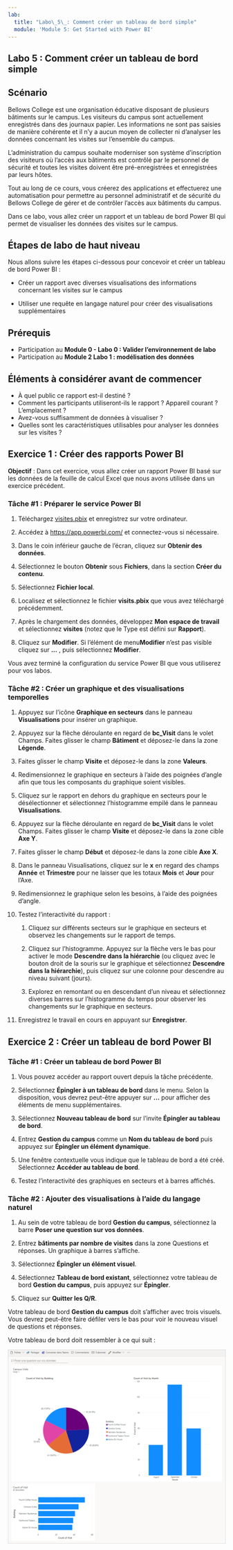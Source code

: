 ```yaml
---
lab:
  title: "Labo\_5\_: Comment créer un tableau de bord simple"
  module: 'Module 5: Get Started with Power BI'
---
```


## <a name="lab-5-how-to-build-a-simple-dashboard"></a>Labo 5 : Comment créer un tableau de bord simple

## <a name="scenario"></a>Scénario

Bellows College est une organisation éducative disposant de plusieurs bâtiments sur le campus. Les visiteurs du campus sont actuellement enregistrés dans des journaux papier. Les informations ne sont pas saisies de manière cohérente et il n’y a aucun moyen de collecter ni d’analyser les données concernant les visites sur l’ensemble du campus.

L’administration du campus souhaite moderniser son système d’inscription des visiteurs où l’accès aux bâtiments est contrôlé par le personnel de sécurité et toutes les visites doivent être pré-enregistrées et enregistrées par leurs hôtes.

Tout au long de ce cours, vous créerez des applications et effectuerez une automatisation pour permettre au personnel administratif et de sécurité du Bellows College de gérer et de contrôler l’accès aux bâtiments du campus.

Dans ce labo, vous allez créer un rapport et un tableau de bord Power BI qui permet de visualiser les données des visites sur le campus.

## <a name="high-level-lab-steps"></a>Étapes de labo de haut niveau

Nous allons suivre les étapes ci-dessous pour concevoir et créer un tableau de bord Power BI :

-   Créer un rapport avec diverses visualisations des informations concernant les visites sur le campus

-   Utiliser une requête en langage naturel pour créer des visualisations supplémentaires

## <a name="prerequisites"></a>Prérequis

- Participation au **Module 0 - Labo 0 : Valider l’environnement de labo**
- Participation au **Module 2 Labo 1 : modélisation des données**

## <a name="things-to-consider-before-you-begin"></a>Éléments à considérer avant de commencer

-   À quel public ce rapport est-il destiné ?
-   Comment les participants utiliseront-ils le rapport ? Appareil courant ? L’emplacement ?
-   Avez-vous suffisamment de données à visualiser ?
-   Quelles sont les caractéristiques utilisables pour analyser les données sur les visites ?

## <a name="exercise-1-create-power-bi-report"></a>Exercice 1 : Créer des rapports Power BI

**Objectif** : Dans cet exercice, vous allez créer un rapport Power BI basé sur les données de la feuille de calcul Excel que nous avons utilisée dans un exercice précédent.

### <a name="task-1-prepare-power-bi-service"></a>Tâche \#1 : Préparer le service Power BI

1.  Téléchargez [visites.pbix](https://github.com/MicrosoftLearning/PL-900-Microsoft-Power-Platform-Fundamentals/raw/master/Allfiles/visits.pbix) et enregistrez sur votre ordinateur.

2.  Accédez à <https://app.powerbi.com/> et connectez-vous si nécessaire.

3.  Dans le coin inférieur gauche de l’écran, cliquez sur **Obtenir des données**.

4.  Sélectionnez le bouton **Obtenir** sous **Fichiers**, dans la section **Créer du contenu**.

5.  Sélectionnez **Fichier local**.

6.  Localisez et sélectionnez le fichier **visits.pbix** que vous avez téléchargé précédemment.

7.  Après le chargement des données, développez **Mon espace de travail** et sélectionnez **visites** (notez que le Type est défini sur **Rapport**).

8.  Cliquez sur **Modifier**. Si l’élément de menu**Modifier** n’est pas visible cliquez sur **...** , puis sélectionnez **Modifier**.

Vous avez terminé la configuration du service Power BI que vous utiliserez pour vos labos.

### <a name="task-2-create-chart-and-time-visualizations"></a>Tâche \#2 : Créer un graphique et des visualisations temporelles

1.  Appuyez sur l’icône **Graphique en secteurs** dans le panneau **Visualisations** pour insérer un graphique.

2.  Appuyez sur la flèche déroulante en regard de **bc_Visit** dans le volet Champs. Faites glisser le champ **Bâtiment** et déposez-le dans la zone **Légende**.

3.  Faites glisser le champ **Visite** et déposez-le dans la zone **Valeurs**.

4.  Redimensionnez le graphique en secteurs à l’aide des poignées d’angle afin que tous les composants du graphique soient visibles.

5.  Cliquez sur le rapport en dehors du graphique en secteurs pour le désélectionner et sélectionnez l’histogramme empilé dans le panneau **Visualisations**.

6.  Appuyez sur la flèche déroulante en regard de **bc_Visit** dans le volet Champs. Faites glisser le champ **Visite** et déposez-le dans la zone cible **Axe Y**.

7.  Faites glisser le champ **Début** et déposez-le dans la zone cible **Axe X**.

8.  Dans le panneau Visualisations, cliquez sur le **x** en regard des champs **Année** et **Trimestre** pour ne laisser que les totaux **Mois** et **Jour** pour l’Axe.

9.  Redimensionnez le graphique selon les besoins, à l’aide des poignées d’angle.

10. Testez l’interactivité du rapport :

    1.  Cliquez sur différents secteurs sur le graphique en secteurs et observez les changements sur le rapport de temps.

    2.  Cliquez sur l’histogramme. Appuyez sur la flèche vers le bas pour activer le mode **Descendre dans la hiérarchie** (ou cliquez avec le bouton droit de la souris sur le graphique et sélectionnez **Descendre dans la hiérarchie**), puis cliquez sur une colonne pour descendre au niveau suivant (jours).

    3.  Explorez en remontant ou en descendant d’un niveau et sélectionnez diverses barres sur l’histogramme du temps pour observer les changements sur le graphique en secteurs.

11. Enregistrez le travail en cours en appuyant sur **Enregistrer**.

## <a name="exercise-2-create-power-bi-dashboard"></a>Exercice 2 : Créer un tableau de bord Power BI

### <a name="task-1-create-power-bi-dashboard"></a>Tâche \#1 : Créer un tableau de bord Power BI

1.  Vous pouvez accéder au rapport ouvert depuis la tâche précédente.

2.  Sélectionnez **Épingler à un tableau de bord** dans le menu. Selon la disposition, vous devrez peut-être appuyer sur **...** pour afficher des éléments de menu supplémentaires.

3.  Sélectionnez **Nouveau tableau de bord** sur l’invite **Épingler au tableau de bord**.

4.  Entrez **Gestion du campus** comme un **Nom du tableau de bord** puis appuyez sur **Épingler un élément dynamique**.

5.  Une fenêtre contextuelle vous indique que le tableau de bord a été créé. Sélectionnez **Accéder au tableau de bord**.

6.  Testez l’interactivité des graphiques en secteurs et à barres affichés.

### <a name="task-2-add-visualizations-using-natural-language"></a>Tâche \#2 : Ajouter des visualisations à l’aide du langage naturel

1.  Au sein de votre tableau de bord **Gestion du campus**, sélectionnez la barre **Poser une question sur vos données**.

2.  Entrez **bâtiments par nombre de visites** dans la zone Questions et réponses. Un graphique à barres s’affiche.

3.  Sélectionnez **Épingler un élément visuel**.

4.  Sélectionnez **Tableau de bord existant**, sélectionnez votre tableau de bord **Gestion du campus**, puis appuyez sur **Épingler**.

5.  Cliquez sur **Quitter les Q/R**.

Votre tableau de bord **Gestion du campus** doit s’afficher avec trois visuels. Vous devrez peut-être faire défiler vers le bas pour voir le nouveau visuel de questions et réponses.

Votre tableau de bord doit ressembler à ce qui suit :

![](media/5-powerbi-result.png)

